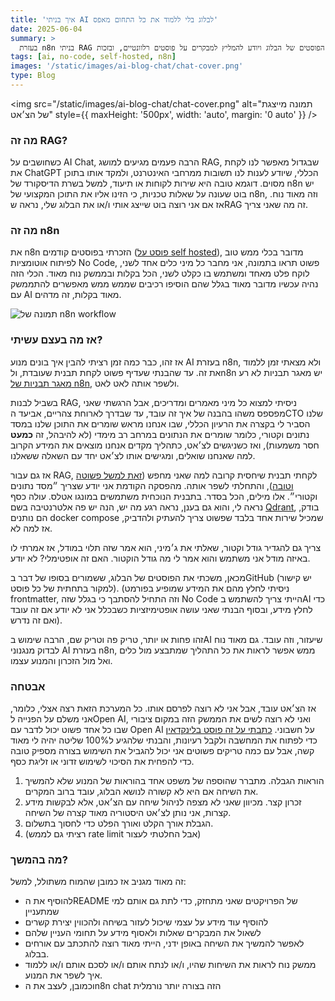 ```yaml
---
title: 'איך בניתי AI לבלוג בלי ללמוד את כל התחום מאפס'
date: 2025-06-04
summary: >
  בעזרת n8n בניתי RAG שמכיל את כל הפוסטים של הבלוג ויודע להמליץ למבקרים על פוסטים רלוונטיים, ובזכות n8n לא הייתי צריך להבין בדיוק מה אני עושה, אלא רק את הרעיון הכללי.
tags: [ai, no-code, self-hosted, n8n]
images: '/static/images/ai-blog-chat/chat-cover.png'
type: Blog
---
```


<img
src="/static/images/ai-blog-chat/chat-cover.png"
alt="תמונה מייצגת של הצ׳אט"
style={{ maxHeight: '500px', width: 'auto', margin: '0 auto' }}
/>

### מה זה RAG?

כשחושבים על AI Chat, הרבה פעמים מגיעים למושג RAG, שבגדול מאפשר לנו לקחת את ChatGPT הכללי, שיודע לענות לנו תשובות ממרחבי האינטרנט, ולמקד אותו בתוכן מסוים. דוגמא טובה היא שירות לקוחות או תיעוד, למשל בשרת הדיסקורד של n8n יש בוט שעונה על שאלות טכניות, כי הזינו אליו את התוכן המקצועי של n8n, וזה מאוד נוח.
אז אם אני רוצה בוט שייצג אותי ו/או את הבלוג שלי, נראה שRAG זה מה שאני צריך.

### מה זה n8n

את n8n הזכרתי בפוסטים קודמים ([פוסט על self hosted](/blog/self-hosted)), מדובר בכלי ממש טוב לפיתוח אוטומציות No Code, פשוט תראו בתמונה, אני מחבר כל מיני כלים אחד לשני, לוקח פלט מאחד ומשתמש בו כקלט לשני, הכל בקלות ובממשק נוח מאוד.
הכלי הזה נהיה עכשיו מדובר מאוד בגלל שהם הוסיפו רכיבים שממש ממש מאפשרים להתממשק עם AI מאוד בקלות, זה מדהים.

![תמונה של n8n workflow](/static/images/ai-blog-chat/n8n-workflow.png)

### אז מה בעצם עשיתי?

אז זהו, כבר כמה זמן רציתי להבין איך בונים מנוע AI בעזרת n8n, ולא מצאתי זמן ללמוד את זה. עד שהבנתי שעדיף פשוט לקחת תבנית שעובדת, ולn8n יש מאגר תבניות לא רע [מאגר תבניות של n8n](https://n8n.io/workflows), ולשפר אותה לאט לאט.

בשביל לבנות RAG, ניסיתי למצוא כל מיני מאמרים ומדריכים, אבל הרגשתי שאני מפספס משהו בהבנה של איך זה עובד, עד שבדרך לארוחת צהריים, אביעד הCTO שלנו הסביר לי בקצרה את הרעיון הכללי, שבו אנחנו מראש שומרים את התוכן שלנו במסד נתונים וקטורי, כלומר שומרים את הנתונים במרחב רב מימדי (לא להיבהל, זה **כמעט** חסר משמעות), ואז כשניגשים לצ׳אט, כתהליך מקדים אנחנו מוצאים את המידע הקרוב למה שאנחנו שואלים, ומגישים אותו לצ׳אט יחד עם השאלה ששאלנו.

אז גם עבור RAG, לקחתי תבנית שיחסית קרובה למה שאני מחפש ([זאת למשל פשוטה וטובה](https://n8n.io/workflows/4526-build-a-knowledge-base-chatbot-with-openai-rag-and-mongodb-vector-embeddings/)), והתחלתי לשפר אותה. מהפסקה הקודמת אני יודע שצריך ״מסד נתונים וקטורי״. אלו מילים, הכל בסדר. בתבנית הנוכחית משתמשים במונגו אטלס. עולה כסף נראה לי, והוא גם בענן, נראה רגע מה יש, הנה יש פה אלטרנטיבה בשם [Qdrant](https://qdrant.tech/), בודק, הם נותנים docker compose שמכיל שירות אחד בלבד שפשוט צריך להעתיק ולהדביק, אז למה לא.

צריך גם להגדיר גודל וקטור, שאלתי את ג׳מיני, הוא אמר שזה תלוי במודל, אז אמרתי לו באיזה מודל אני משתמש והוא אמר לי מה גודל הוקטור. האם זה אופטימלי? לא יודע.

מכאן, משכתי את הפוסטים של הבלוג, ששמורים בסופו של דבר בGitHub (יש קישור למקור בתחתית של כל פוסט). (ניסיתי לחלץ מהם את המידע שמופיע בפורמט frontmatter, וזה התחיל להסתבך כי בגלל שזה No Code הייתי צריך להשתמש בAI כדי לחלץ מידע, ובסוף הבנתי שאני עושה אופטימיזציות כשבכלל אני לא יודע אם זה עובד ואם זה נדרש).

זהו פחות או יותר, טריק פה וטריק שם, הרבה שימוש בAI שיעזור, וזה עובד. גם מאוד נוח לבדוק מנגנוני AI בעזרת n8n, ממש אפשר לראות את כל התהליך שמתבצע מול כלים ואל מול הזכרון והמנוע עצמו.

### אבטחה

אז הצ׳אט עובד, אבל אני לא רוצה לפרסם אותו.
כל המערכת הזאת רצה אצלי, כלומר, אני משלם על הפנייה לOpen AI, ואני לא רוצה לשים את הממשק הזה במקום ציבורי שבו כל אחד פשוט יכול לדבר עם Open AI על חשבוני.
[כתבתי על זה פוסט בלינקדאין](https://www.linkedin.com/posts/baruchiro_%D7%91%D7%A0%D7%99%D7%AA%D7%99-%D7%A6%D7%90%D7%AA-%D7%A9%D7%90%D7%A4%D7%A9%D7%A8-%D7%9C%D7%94%D7%AA%D7%9B%D7%AA%D7%91-%D7%90%D7%99%D7%AA%D7%95-%D7%A2%D7%9C-%D7%94%D7%91%D7%9C%D7%95%D7%92-%D7%A9%D7%9C%D7%99-activity-7334802133545893888-HI6a) כדי לפתוח את המחשבה ולקבל רעיונות, והבנתי שלהגיע ל100% שליטה יהיה לי מאוד קשה, אבל עם כמה טריקים פשוטים אני יכול להגביל את השימוש בצורה מספיק טובה כדי להפחית את הסיכוי לשימוש זדוני או זליגת כסף.

1. הוראות הגבלה. מתברר שהוספה של משפט אחד בהוראות של המנוע שלא להמשיך את השיחה אם היא לא קשורה לנושא הבלוג, עובד ברוב המקרים.
2. זכרון קצר. מכיוון שאני לא מצפה לניהול שיחה עם הצ׳אט, אלא לבקשות מידע קצרות, אני נותן לצ׳אט היסטוריה מאוד קצרה של השיחה.
3. הגבלת אורך הקלט ואורך הפלט כדי לחסוך בתשלום.
4. (רציתי גם לממש rate limit אבל החלטתי לעצור)

### מה בהמשך?

זה מאוד מגניב אז כמובן שהמוח משתולל, למשל:

- להוסיף את הREADME של הפרויקטים שאני מתחזק, כדי לתת גם אותם למי שמתעניין
- להוסיף עוד מידע על עצמי שיכול לעזור בשיחה ולהכווין יצירת קשרים
- לשאול את המבקרים שאלות ולאסוף מידע על תחומי העניין שלהם
- לאפשר להמשיך את השיחה באופן ידני, הייתי מאוד רוצה להתכתב עם אורחים בבלוג.
- ממשק נוח לראות את השיחות שהיו, ו/או לנתח אותם ו/או לסכם אותם ו/או ללמוד איך לשפר את המנוע.
- וכמובן, לעצב את הn8n chat הזה בצורה יותר נורמלית
